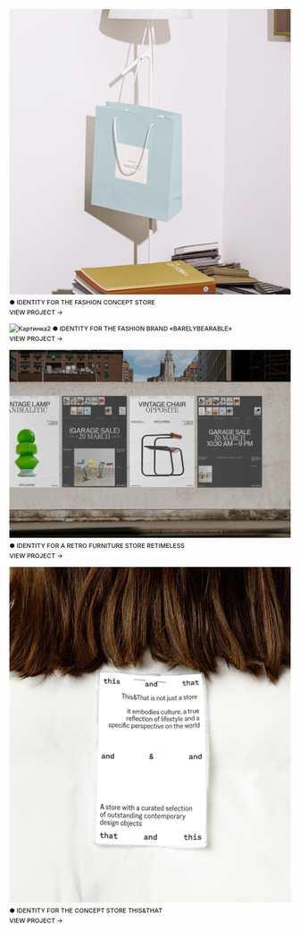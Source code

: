 <div style="overflow: hidden;">
    
![Картинка](image3.png)
● IDENTITY FOR THE FASHION CONCEPT STORE
<br>VIEW PROJECT →

![Картинка2](980497193048809.65e5c726574fc.png)
● IDENTITY FOR THE FASHION BRAND «BARELYBEARABLE»
<br>VIEW PROJECT →

![Картинка3](a07094167553747.642be5d964ab3.png)
● IDENTITY FOR A RETRO FURNITURE STORE RETIMELESS
<br>VIEW PROJECT →

![Картинка3](e64ae2189707623.65afaa5d98e1b.png)
● IDENTITY FOR THE CONCEPT STORE THIS&THAT
<br>VIEW PROJECT →

<style>
p {
    font-family: 'Inter', sans-serif;
    font-size: 11px;
    line-height: 18px;
    font-weight: 520;
}
</style>

</div>
